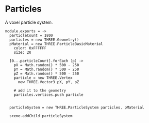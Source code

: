 Particles
=========

A voxel particle system.

    module.exports = ->
      particleCount = 1800
      particles = new THREE.Geometry()
      pMaterial = new THREE.ParticleBasicMaterial
        color: 0xFFFFFF
        size: 20
      
      [0...particleCount].forEach (p) ->
        pX = Math.random() * 500 - 250
        pY = Math.random() * 500 - 250
        pZ = Math.random() * 500 - 250
        particle = new THREE.Vertex
          new THREE.Vector3 pX, pY, pZ
      
        # add it to the geometry
        particles.vertices.push particle
      
      
      particleSystem = new THREE.ParticleSystem particles, pMaterial
      
      scene.addChild particleSystem